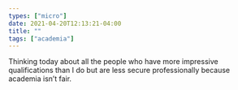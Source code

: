 ```yaml
---
types: ["micro"]
date: 2021-04-20T12:13:21-04:00
title: ""
tags: ["academia"]
---
```

Thinking today about all the people who have more impressive qualifications than I do but are less secure professionally because academia isn’t fair.
